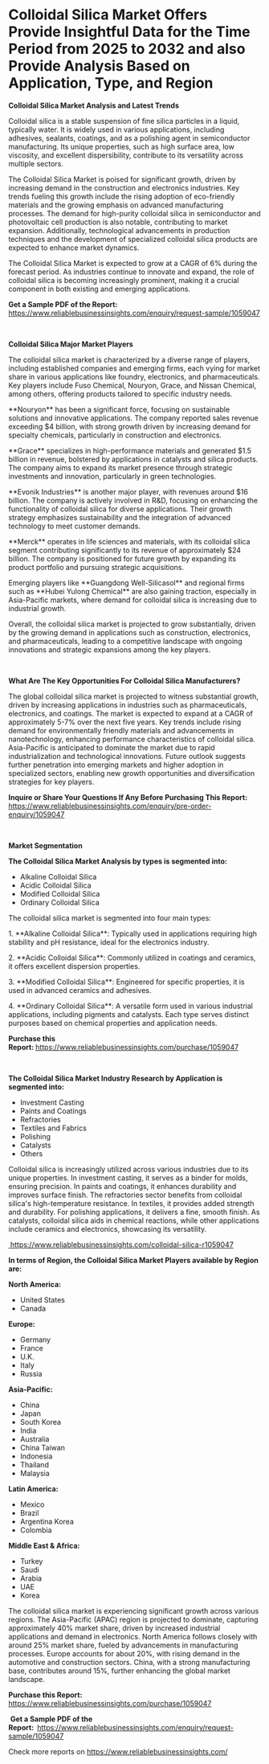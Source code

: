 <p><h1>Colloidal Silica Market Offers Provide Insightful Data for the Time Period from 2025 to 2032 and also Provide Analysis Based on Application, Type, and Region</h1></p><p><strong>Colloidal Silica Market Analysis and Latest Trends</strong></p>
<p><p>Colloidal silica is a stable suspension of fine silica particles in a liquid, typically water. It is widely used in various applications, including adhesives, sealants, coatings, and as a polishing agent in semiconductor manufacturing. Its unique properties, such as high surface area, low viscosity, and excellent dispersibility, contribute to its versatility across multiple sectors.</p><p>The Colloidal Silica Market is poised for significant growth, driven by increasing demand in the construction and electronics industries. Key trends fueling this growth include the rising adoption of eco-friendly materials and the growing emphasis on advanced manufacturing processes. The demand for high-purity colloidal silica in semiconductor and photovoltaic cell production is also notable, contributing to market expansion. Additionally, technological advancements in production techniques and the development of specialized colloidal silica products are expected to enhance market dynamics.</p><p>The Colloidal Silica Market is expected to grow at a CAGR of 6% during the forecast period. As industries continue to innovate and expand, the role of colloidal silica is becoming increasingly prominent, making it a crucial component in both existing and emerging applications.</p></p>
<p><strong>Get a Sample PDF of the Report:&nbsp;</strong> <a href="https://www.reliablebusinessinsights.com/enquiry/request-sample/1059047?utm_campaign=2757&utm_medium=2&utm_source=Github&utm_content=ia&utm_term=31032025&utm_id=colloidal-silica">https://www.reliablebusinessinsights.com/enquiry/request-sample/1059047</a></p>
<p>&nbsp;</p>
<p><strong>Colloidal Silica Major Market Players</strong></p>
<p><p>The colloidal silica market is characterized by a diverse range of players, including established companies and emerging firms, each vying for market share in various applications like foundry, electronics, and pharmaceuticals. Key players include Fuso Chemical, Nouryon, Grace, and Nissan Chemical, among others, offering products tailored to specific industry needs.</p><p>**Nouryon** has been a significant force, focusing on sustainable solutions and innovative applications. The company reported sales revenue exceeding $4 billion, with strong growth driven by increasing demand for specialty chemicals, particularly in construction and electronics.</p><p>**Grace** specializes in high-performance materials and generated $1.5 billion in revenue, bolstered by applications in catalysts and silica products. The company aims to expand its market presence through strategic investments and innovation, particularly in green technologies.</p><p>**Evonik Industries** is another major player, with revenues around $16 billion. The company is actively involved in R&D, focusing on enhancing the functionality of colloidal silica for diverse applications. Their growth strategy emphasizes sustainability and the integration of advanced technology to meet customer demands.</p><p>**Merck** operates in life sciences and materials, with its colloidal silica segment contributing significantly to its revenue of approximately $24 billion. The company is positioned for future growth by expanding its product portfolio and pursuing strategic acquisitions.</p><p>Emerging players like **Guangdong Well-Silicasol** and regional firms such as **Hubei Yulong Chemical** are also gaining traction, especially in Asia-Pacific markets, where demand for colloidal silica is increasing due to industrial growth.</p><p>Overall, the colloidal silica market is projected to grow substantially, driven by the growing demand in applications such as construction, electronics, and pharmaceuticals, leading to a competitive landscape with ongoing innovations and strategic expansions among the key players.</p></p>
<p>&nbsp;</p>
<p><strong>What Are The Key Opportunities For Colloidal Silica Manufacturers?</strong></p>
<p><p>The global colloidal silica market is projected to witness substantial growth, driven by increasing applications in industries such as pharmaceuticals, electronics, and coatings. The market is expected to expand at a CAGR of approximately 5-7% over the next five years. Key trends include rising demand for environmentally friendly materials and advancements in nanotechnology, enhancing performance characteristics of colloidal silica. Asia-Pacific is anticipated to dominate the market due to rapid industrialization and technological innovations. Future outlook suggests further penetration into emerging markets and higher adoption in specialized sectors, enabling new growth opportunities and diversification strategies for key players.</p></p>
<p><strong>Inquire or Share Your Questions If Any Before Purchasing This Report:</strong> <a href="https://www.reliablebusinessinsights.com/enquiry/pre-order-enquiry/1059047?utm_campaign=2757&utm_medium=2&utm_source=Github&utm_content=ia&utm_term=31032025&utm_id=colloidal-silica">https://www.reliablebusinessinsights.com/enquiry/pre-order-enquiry/1059047</a></p>
<p>&nbsp;</p>
<p><strong>Market Segmentation</strong></p>
<p><strong>The Colloidal Silica Market Analysis by types is segmented into:</strong></p>
<p><ul><li>Alkaline Colloidal Silica</li><li>Acidic Colloidal Silica</li><li>Modified Colloidal Silica</li><li>Ordinary Colloidal Silica</li></ul></p>
<p><p>The colloidal silica market is segmented into four main types: </p><p>1. **Alkaline Colloidal Silica**: Typically used in applications requiring high stability and pH resistance, ideal for the electronics industry. </p><p>2. **Acidic Colloidal Silica**: Commonly utilized in coatings and ceramics, it offers excellent dispersion properties. </p><p>3. **Modified Colloidal Silica**: Engineered for specific properties, it is used in advanced ceramics and adhesives. </p><p>4. **Ordinary Colloidal Silica**: A versatile form used in various industrial applications, including pigments and catalysts. Each type serves distinct purposes based on chemical properties and application needs.</p></p>
<p><strong>Purchase this Report:&nbsp;</strong><a href="https://www.reliablebusinessinsights.com/purchase/1059047?utm_campaign=2757&utm_medium=2&utm_source=Github&utm_content=ia&utm_term=31032025&utm_id=colloidal-silica">https://www.reliablebusinessinsights.com/purchase/1059047</a></p>
<p>&nbsp;</p>
<p><strong>The Colloidal Silica Market Industry Research by Application is segmented into:</strong></p>
<p><ul><li>Investment Casting</li><li>Paints and Coatings</li><li>Refractories</li><li>Textiles and Fabrics</li><li>Polishing</li><li>Catalysts</li><li>Others</li></ul></p>
<p><p>Colloidal silica is increasingly utilized across various industries due to its unique properties. In investment casting, it serves as a binder for molds, ensuring precision. In paints and coatings, it enhances durability and improves surface finish. The refractories sector benefits from colloidal silica's high-temperature resistance. In textiles, it provides added strength and durability. For polishing applications, it delivers a fine, smooth finish. As catalysts, colloidal silica aids in chemical reactions, while other applications include ceramics and electronics, showcasing its versatility.</p></p>
<p><a href="https://www.reliablebusinessinsights.com/colloidal-silica-r1059047?utm_campaign=2757&utm_medium=2&utm_source=Github&utm_content=ia&utm_term=31032025&utm_id=colloidal-silica">&nbsp;https://www.reliablebusinessinsights.com/colloidal-silica-r1059047</a></p>
<p><strong>In terms of Region, the Colloidal Silica Market Players available by Region are:</strong></p>
<p>
    <p> <strong> North America: </strong>
        <ul>
            <li>United States</li>
            <li>Canada</li>
        </ul>
        </p> 
    <p> <strong> Europe: </strong>
        <ul>
            <li>Germany</li>
            <li>France</li>
            <li>U.K.</li>
            <li>Italy</li>
            <li>Russia</li>
        </ul>
        </p> 
    <p> <strong> Asia-Pacific: </strong>
        <ul>
            <li>China</li>
            <li>Japan</li>
            <li>South Korea</li>
            <li>India</li>
            <li>Australia</li>
            <li>China Taiwan</li>
            <li>Indonesia</li>
            <li>Thailand</li>
            <li>Malaysia</li>
        </ul>
        </p> 
    <p> <strong> Latin America: </strong>
        <ul>
            <li>Mexico</li>
            <li>Brazil</li>
            <li>Argentina Korea</li>
            <li>Colombia</li>
        </ul>
        </p> 
    <p> <strong> Middle East & Africa: </strong>
        <ul>
            <li>Turkey</li>
            <li>Saudi</li>
            <li>Arabia</li>
            <li>UAE</li>
            <li>Korea</li>
        </ul>
    </p>
    </p>
<p><p>The colloidal silica market is experiencing significant growth across various regions. The Asia-Pacific (APAC) region is projected to dominate, capturing approximately 40% market share, driven by increased industrial applications and demand in electronics. North America follows closely with around 25% market share, fueled by advancements in manufacturing processes. Europe accounts for about 20%, with rising demand in the automotive and construction sectors. China, with a strong manufacturing base, contributes around 15%, further enhancing the global market landscape.</p></p>
<p><strong>Purchase this Report: </strong><a href="https://www.reliablebusinessinsights.com/purchase/1059047?utm_campaign=2757&utm_medium=2&utm_source=Github&utm_content=ia&utm_term=31032025&utm_id=colloidal-silica">https://www.reliablebusinessinsights.com/purchase/1059047</a></p>
<p>&nbsp;<strong>Get a Sample PDF of the Report:&nbsp;&nbsp;</strong><a href="https://www.reliablebusinessinsights.com/enquiry/request-sample/1059047?utm_campaign=2757&utm_medium=2&utm_source=Github&utm_content=ia&utm_term=31032025&utm_id=colloidal-silica">https://www.reliablebusinessinsights.com/enquiry/request-sample/1059047</a></p>
<p><strong></strong></p>
<p>Check more reports on <a href="https://www.reliablebusinessinsights.com/?utm_campaign=2757&utm_medium=2&utm_source=Github&utm_content=ia&utm_term=31032025&utm_id=colloidal-silica">https://www.reliablebusinessinsights.com/</a></p>
